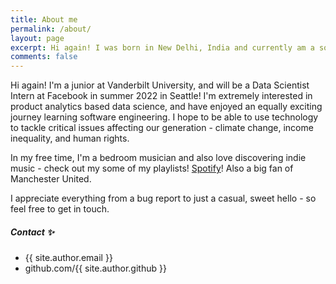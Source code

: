 ```yaml
---
title: About me
permalink: /about/
layout: page
excerpt: Hi again! I was born in New Delhi, India and currently am a sophomore at Vanderbilt University in Nashville, TN.
comments: false
---
```


Hi again! I'm a junior at Vanderbilt University, and will be a Data Scientist Intern at Facebook in summer 2022 in Seattle! I'm extremely interested in product analytics based data science, and have enjoyed an equally exciting journey learning software engineering. I hope to be able to use technology to tackle critical issues affecting our generation - climate change, income inequality, and human rights. 

In my free time, I'm a bedroom musician and also love discovering indie music - check out my some of my playlists! [Spotify](https://open.spotify.com/user/k0vephjyyzuidcol84b7td26n)! 
Also a big fan of Manchester United.

I appreciate everything from a bug report to just a casual, sweet hello - so feel free to get in touch. 

##### Contact ✨

- {{ site.author.email }}
- github.com/{{ site.author.github }}
